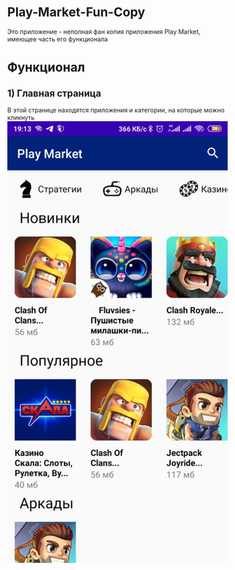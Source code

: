 # Play-Market-Fun-Copy
Это приложение - неполная фан копия приложения Play Market, имеющее часть его функционала

# Функционал
## 1) Главная страница
В этой странице находятся приложения и категории, на которые можно кликнуть
![alt text](https://github.com/XcenaX/Play-Market-Fun-Copy/blob/master/images/image1.jpg)
